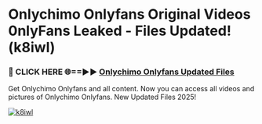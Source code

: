 # Onlychimo Onlyfans Original Videos 0nlyFans Leaked - Files Updated! (k8iwl)

<h3>🔴 CLICK HERE 🌐==►► <a href="https://tinyurl.com/2m67pmp6" rel="nofollow">Onlychimo Onlyfans Updated Files</a></h3>

Get Onlychimo Onlyfans and all content. Now you can access all videos and pictures of Onlychimo Onlyfans. New Updated Files 2025!

[![k8iwl](https://i.imgur.com/H4QAA4z.gif)](https://tinyurl.com/2m67pmp6)